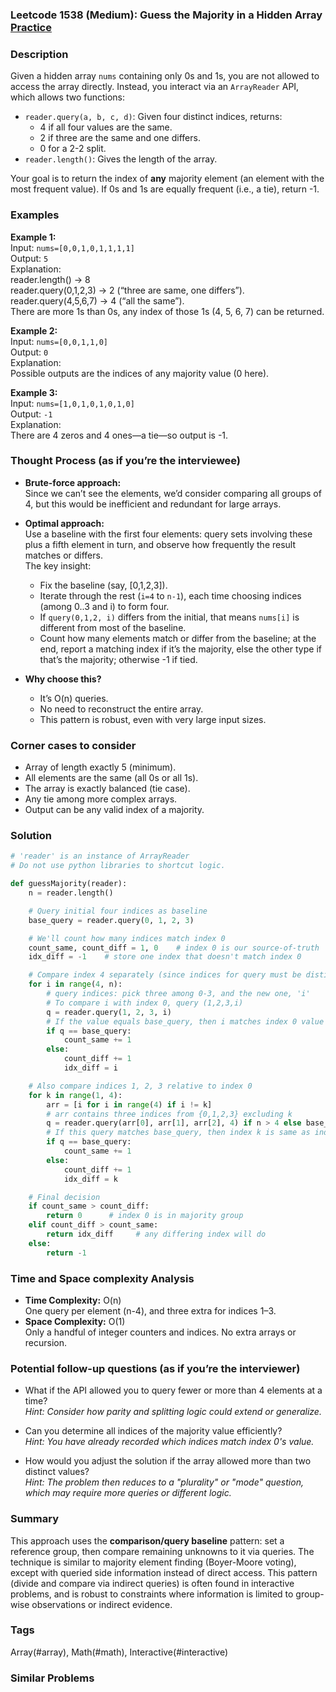 ### Leetcode 1538 (Medium): Guess the Majority in a Hidden Array [Practice](https://leetcode.com/problems/guess-the-majority-in-a-hidden-array)

### Description  
Given a hidden array `nums` containing only 0s and 1s, you are not allowed to access the array directly. Instead, you interact via an `ArrayReader` API, which allows two functions:
- `reader.query(a, b, c, d)`: Given four distinct indices, returns:
    - 4 if all four values are the same.
    - 2 if three are the same and one differs.
    - 0 for a 2-2 split.
- `reader.length()`: Gives the length of the array.

Your goal is to return the index of **any** majority element (an element with the most frequent value). If 0s and 1s are equally frequent (i.e., a tie), return -1.

### Examples  

**Example 1:**  
Input: `nums=[0,0,1,0,1,1,1,1]`  
Output: `5`  
Explanation:  
reader.length() → 8  
reader.query(0,1,2,3) → 2 (“three are same, one differs”).  
reader.query(4,5,6,7) → 4 (“all the same”).  
There are more 1s than 0s, any index of those 1s (4, 5, 6, 7) can be returned.

**Example 2:**  
Input: `nums=[0,0,1,1,0]`  
Output: `0`  
Explanation:  
Possible outputs are the indices of any majority value (0 here).

**Example 3:**  
Input: `nums=[1,0,1,0,1,0,1,0]`  
Output: `-1`  
Explanation:  
There are 4 zeros and 4 ones—a tie—so output is -1.

### Thought Process (as if you’re the interviewee)  

- **Brute-force approach:**  
  Since we can’t see the elements, we’d consider comparing all groups of 4, but this would be inefficient and redundant for large arrays.

- **Optimal approach:**  
  Use a baseline with the first four elements: query sets involving these plus a fifth element in turn, and observe how frequently the result matches or differs.  
  The key insight:  
  - Fix the baseline (say, [0,1,2,3]).
  - Iterate through the rest (`i=4` to `n-1`), each time choosing indices (among 0..3 and i) to form four.
  - If `query(0,1,2, i)` differs from the initial, that means `nums[i]` is different from most of the baseline.
  - Count how many elements match or differ from the baseline; at the end, report a matching index if it’s the majority, else the other type if that’s the majority; otherwise -1 if tied.

- **Why choose this?**  
  - It’s O(n) queries.
  - No need to reconstruct the entire array.
  - This pattern is robust, even with very large input sizes.

### Corner cases to consider  
- Array of length exactly 5 (minimum).
- All elements are the same (all 0s or all 1s).
- The array is exactly balanced (tie case).
- Any tie among more complex arrays.
- Output can be any valid index of a majority.

### Solution

```python
# 'reader' is an instance of ArrayReader
# Do not use python libraries to shortcut logic.

def guessMajority(reader):
    n = reader.length()

    # Query initial four indices as baseline
    base_query = reader.query(0, 1, 2, 3)

    # We'll count how many indices match index 0
    count_same, count_diff = 1, 0    # index 0 is our source-of-truth
    idx_diff = -1    # store one index that doesn't match index 0

    # Compare index 4 separately (since indices for query must be distinct)
    for i in range(4, n):
        # query indices: pick three among 0-3, and the new one, 'i'
        # To compare i with index 0, query (1,2,3,i)
        q = reader.query(1, 2, 3, i)
        # If the value equals base_query, then i matches index 0 value
        if q == base_query:
            count_same += 1
        else:
            count_diff += 1
            idx_diff = i

    # Also compare indices 1, 2, 3 relative to index 0
    for k in range(1, 4):
        arr = [i for i in range(4) if i != k]
        # arr contains three indices from {0,1,2,3} excluding k
        q = reader.query(arr[0], arr[1], arr[2], 4) if n > 4 else base_query
        # If this query matches base_query, then index k is same as index 0 value
        if q == base_query:
            count_same += 1
        else:
            count_diff += 1
            idx_diff = k

    # Final decision
    if count_same > count_diff:
        return 0      # index 0 is in majority group
    elif count_diff > count_same:
        return idx_diff     # any differing index will do
    else:
        return -1
```

### Time and Space complexity Analysis  

- **Time Complexity:** O(n)  
  One query per element (n-4), and three extra for indices 1–3.
- **Space Complexity:** O(1)  
  Only a handful of integer counters and indices. No extra arrays or recursion.

### Potential follow-up questions (as if you’re the interviewer)  

- What if the API allowed you to query fewer or more than 4 elements at a time?  
  *Hint: Consider how parity and splitting logic could extend or generalize.*

- Can you determine all indices of the majority value efficiently?  
  *Hint: You have already recorded which indices match index 0's value.*

- How would you adjust the solution if the array allowed more than two distinct values?  
  *Hint: The problem then reduces to a "plurality" or "mode" question, which may require more queries or different logic.*

### Summary
This approach uses the **comparison/query baseline** pattern: set a reference group, then compare remaining unknowns to it via queries. 
The technique is similar to majority element finding (Boyer-Moore voting), except with queried side information instead of direct access. This pattern (divide and compare via indirect queries) is often found in interactive problems, and is robust to constraints where information is limited to group-wise observations or indirect evidence.

### Tags
Array(#array), Math(#math), Interactive(#interactive)

### Similar Problems
